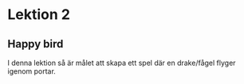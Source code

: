 # Lektion 2

## Happy bird

I denna lektion så är målet att skapa ett spel där en drake/fågel flyger igenom portar.

